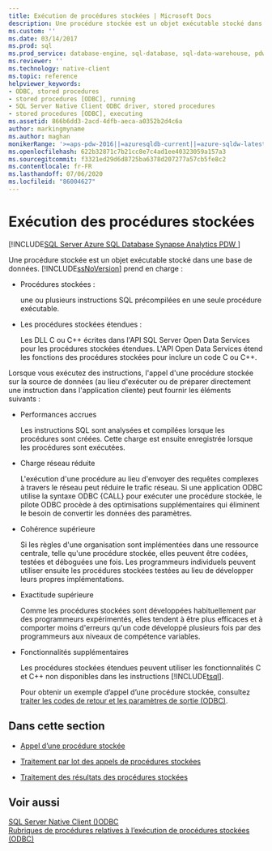 ```yaml
---
title: Exécution de procédures stockées | Microsoft Docs
description: Une procédure stockée est un objet exécutable stocké dans une base de données. SQL Server prend en charge les procédures stockées et les procédures stockées étendues.
ms.custom: ''
ms.date: 03/14/2017
ms.prod: sql
ms.prod_service: database-engine, sql-database, sql-data-warehouse, pdw
ms.reviewer: ''
ms.technology: native-client
ms.topic: reference
helpviewer_keywords:
- ODBC, stored procedures
- stored procedures [ODBC], running
- SQL Server Native Client ODBC driver, stored procedures
- stored procedures [ODBC], executing
ms.assetid: 866b6dd3-2acd-4dfb-aeca-a0352b2d4c6a
author: markingmyname
ms.author: maghan
monikerRange: '>=aps-pdw-2016||=azuresqldb-current||=azure-sqldw-latest||>=sql-server-2016||=sqlallproducts-allversions||>=sql-server-linux-2017||=azuresqldb-mi-current'
ms.openlocfilehash: 622b32871c7b21cc8e7c4ad1ee40323059a157a3
ms.sourcegitcommit: f3321ed29d6d8725ba6378d207277a57cb5fe8c2
ms.contentlocale: fr-FR
ms.lasthandoff: 07/06/2020
ms.locfileid: "86004627"
---
```

# <a name="running-stored-procedures"></a>Exécution des procédures stockées
[!INCLUDE[SQL Server Azure SQL Database Synapse Analytics PDW ](../../includes/applies-to-version/sql-asdb-asdbmi-asa-pdw.md)]

  Une procédure stockée est un objet exécutable stocké dans une base de données. [!INCLUDE[ssNoVersion](../../includes/ssnoversion-md.md)] prend en charge :  
  
-   Procédures stockées :  
  
     une ou plusieurs instructions SQL précompilées en une seule procédure exécutable.  
  
-   Les procédures stockées étendues :  
  
     Les DLL C ou C++ écrites dans l'API SQL Server Open Data Services pour les procédures stockées étendues. L'API Open Data Services étend les fonctions des procédures stockées pour inclure un code C ou C++.  
  
 Lorsque vous exécutez des instructions, l'appel d'une procédure stockée sur la source de données (au lieu d'exécuter ou de préparer directement une instruction dans l'application cliente) peut fournir les éléments suivants :  
  
-   Performances accrues  
  
     Les instructions SQL sont analysées et compilées lorsque les procédures sont créées. Cette charge est ensuite enregistrée lorsque les procédures sont exécutées.  
  
-   Charge réseau réduite  
  
     L'exécution d'une procédure au lieu d'envoyer des requêtes complexes à travers le réseau peut réduire le trafic réseau. Si une application ODBC utilise la syntaxe ODBC {CALL} pour exécuter une procédure stockée, le pilote ODBC procède à des optimisations supplémentaires qui éliminent le besoin de convertir les données des paramètres.  
  
-   Cohérence supérieure  
  
     Si les règles d'une organisation sont implémentées dans une ressource centrale, telle qu'une procédure stockée, elles peuvent être codées, testées et déboguées une fois. Les programmeurs individuels peuvent utiliser ensuite les procédures stockées testées au lieu de développer leurs propres implémentations.  
  
-   Exactitude supérieure  
  
     Comme les procédures stockées sont développées habituellement par des programmeurs expérimentés, elles tendent à être plus efficaces et à comporter moins d'erreurs qu'un code développé plusieurs fois par des programmeurs aux niveaux de compétence variables.  
  
-   Fonctionnalités supplémentaires  
  
     Les procédures stockées étendues peuvent utiliser les fonctionnalités C et C++ non disponibles dans les instructions [!INCLUDE[tsql](../../includes/tsql-md.md)].  
  
     Pour obtenir un exemple d’appel d’une procédure stockée, consultez [traiter les codes de retour et les paramètres de sortie &#40;ODBC&#41;](../../relational-databases/native-client-odbc-how-to/running-stored-procedures-process-return-codes-and-output-parameters.md).  
  
## <a name="in-this-section"></a>Dans cette section  
  
-   [Appel d’une procédure stockée](../../relational-databases/native-client-odbc-stored-procedures/calling-a-stored-procedure.md)  
  
-   [Traitement par lot des appels de procédures stockées](../../relational-databases/native-client-odbc-stored-procedures/batching-stored-procedure-calls.md)  
  
-   [Traitement des résultats des procédures stockées](../../relational-databases/native-client-odbc-stored-procedures/processing-stored-procedure-results.md)  
  
## <a name="see-also"></a>Voir aussi  
 [SQL Server Native Client &#40;&#41;ODBC](../../relational-databases/native-client/odbc/sql-server-native-client-odbc.md)   
 [Rubriques de procédures relatives à l’exécution de procédures stockées &#40;ODBC&#41;](https://msdn.microsoft.com/library/c2220182-a23d-4475-b353-77a77ab613d6)  
  
  
